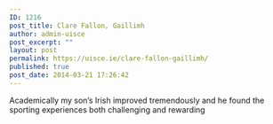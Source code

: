 ```yaml
---
ID: 1216
post_title: Clare Fallon, Gaillimh
author: admin-uisce
post_excerpt: ""
layout: post
permalink: https://uisce.ie/clare-fallon-gaillimh/
published: true
post_date: 2014-03-21 17:26:42
---
```

Academically my son’s Irish improved tremendously and he found the sporting experiences both challenging and rewarding